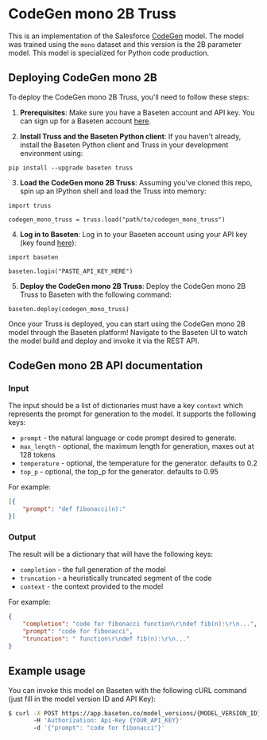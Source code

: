 # CodeGen mono 2B Truss

This is an implementation of the Salesforce [CodeGen](https://github.com/salesforce/CodeGen) model. The model
was trained using the `mono` dataset and this version is the 2B parameter model. This model is specialized for Python
code production.
## Deploying CodeGen mono 2B

To deploy the CodeGen mono 2B Truss, you'll need to follow these steps:

1. __Prerequisites__: Make sure you have a Baseten account and API key. You can sign up for a Baseten account [here](https://app.baseten.co/signup).

2. __Install Truss and the Baseten Python client__: If you haven't already, install the Baseten Python client and Truss in your development environment using:
```
pip install --upgrade baseten truss
```

3. __Load the CodeGen mono 2B Truss__: Assuming you've cloned this repo, spin up an IPython shell and load the Truss into memory:
```
import truss

codegen_mono_truss = truss.load("path/to/codegen_mono_truss")
```

4. __Log in to Baseten__: Log in to your Baseten account using your API key (key found [here](https://app.baseten.co/settings/account/api_keys)):
```
import baseten

baseten.login("PASTE_API_KEY_HERE")
```

5. __Deploy the CodeGen mono 2B Truss__: Deploy the CodeGen mono 2B Truss to Baseten with the following command:
```
baseten.deploy(codegen_mono_truss)
```

Once your Truss is deployed, you can start using the CodeGen mono 2B model through the Baseten platform! Navigate to the Baseten UI to watch the model build and deploy and invoke it via the REST API.

## CodeGen mono 2B API documentation

### Input

The input should be a list of dictionaries must have a key `context` which represents the prompt for generation to the
model. It supports the following keys:

* `prompt` - the natural language or code prompt desired to generate.
* `max_length` - optional, the maximum length for generation, maxes out at 128 tokens
* `temperature` - optional, the temperature for the generator. defaults to 0.2
* `top_p` - optional, the top_p for the generator. defaults to 0.95

For example:

```json
[{
    "prompt": "def fibonacci(n):"
}]
```

### Output

The result will be a dictionary that will have the following keys:

* `completion` - the full generation of the model
* `truncation` - a heuristically truncated segment of the code
* `context` - the context provided to the model

For example:

```json
{
    "completion": "code for fibonacci function\r\ndef fib(n):\r\n...",
    "prompt": "code for fibonacci",
    "truncation": " function\r\ndef fib(n):\r\n..."
}
```

## Example usage

You can invoke this model on Baseten with the following cURL command (just fill in the model version ID and API Key):

```bash
$ curl -X POST https://app.baseten.co/model_versions/{MODEL_VERSION_ID}/predict
       -H 'Authorization: Api-Key {YOUR_API_KEY}'
       -d '{"prompt": "code for fibonacci"}'
```
